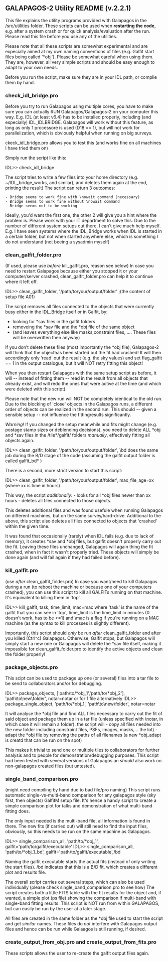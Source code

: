 ## GALAPAGOS-2 Utility README (v.2.2.1)

This file explains the utility programs provided with Galapagos in the /src/utilities folder.
These scripts can be used when **restarting the code**, e.g. after a system crash or for quick analysis/evaluation after the run.
Please read this file before you use any of the utilities.

Please note that all these scripts are somewhat experimental and are expecially aimed at my own naming conventions of files 
(e.g. Galfit start files being called '\*obj'). Please be somewhat careful when using them.
They are, however, all very simple scripts and should be easy enough to adapt to your own needs.

Before you run the script, make sure they are in your IDL path, or complie them by hand.

### check_idl_bridge.pro
Before you try to run Galapagos using multiple cores, you have to make sure you can actually RUN Galapagos/Galapagos-2
on your computer this way. E.g. IDL (at least v6.4) has to be installed properly, including (and especially) IDL\_IDLBRIDGE. 
Galapagos will work without this feature, as long as only 1 processore is used (D18 == 1), but will not work for parallelization,
which is obviously helpful when running on big surveys.

ckeck_idl_bridge.pro allows you to test this (and works fine on all machines I have tried them on)

Simply run the script like this:

IDL>>  check_idl_bridge

The script tries to write a few  files into your home directory (e.g. ~/IDL\_bridge\_works, and similar), 
and deletes them again at the end, printing the result)
The script can return 3 outcomes:

    - Bridge seems to work fine with \nowait command (necessary)
    - Bridge seems to work fine without \nowait command
    - Bridge seems not to be working

Ideally, you'd want the first one, the other 2 will give you a hint where the problem is.
Please work with your IT department to solve this. Due to the number of different system setups out there, I can't give much
help myself.
E.g. I have seen systems where the IDL\_Bridge works when IDL is started in a certain folder, but not when started anywhere else, which is
something I do not understand (not beeing a sysadmin myself)


### clean_galfit_folder.pro
(If used, please use *before* kill_galfit.pro, reason see below)
In case you need to restart Galapagos because either you stopped it or your computer/server crashed, clean\_galfit\_folder.pro 
can help it to continue where it left off.

IDL>> clean_galfit_folder, '/path/to/your/output/folder'   ;(the content of setup file A01)

The script removes all files connected to the objects that were currently busy either in the IDL\_Bridge itself or in Galfit, by:
   - looking for *sav files in the galfit folders  
   - removeing the \*sav file and the \*obj file of the same object  
   - (and leaves everything else like masks,constraint files, …. These files will be overwritten then anyway)

If you don’t delete these files (most importantly the *obj file), Galapagos-2 will think that the objecthas been started 
but the fit had crashed! It will then accordingly only ‘read’ out the result (e.g. the sky values) and set flag_galfit == 1 
in the output catalogue, but it will NOT retry fitting this object!

When you then restart Galapagos with the same setup script as before, it will -- instead of fitting them -- read in the result 
from all objects that already exist, and will redo the ones that were active at the time (and which were deleted with this script).

Please note that the new run will NOT be completely identical to the old run.
Due to the blocking of 'close' objects in the Galapagos runs, a different order of objects can be realized in the second run.
This should -- given a sensible setup -- not influence the fittingresults significantly.

*Warning!*
If you changed the setup meanwhile and fits might change (e.g. postage stamp sizes or deblending decisions), 
you need to delete ALL \*obj and \*sav files in the /tile*/galfit/ folders *manually*, effectively fitting all objects again.


IDL>> clean_galfit_folder, '/path/to/your/output/folder', \bd
does the same job during the B/D stage of the code (assuming the galfit output folder is called galfit\_bd\* )

There is a second, more strict version to start this script:

IDL>> clean_galfit_folder, '/path/to/your/output/folder', max_file_age=xx
(where xx is time in hours)

This way, the script *additionally*:
    - looks for all \*obj files newer than xx hours
    - deletes all files connected to those objects.

This deletes additional files and was found usefule when running Galapagos on different machines, but on the same survey/hard-drive.
Additional to the above, this script also deletes all files connected to objects that 'crashed' within the given time.

It was found that occasionally (rarely) when IDL fails (e.g. due to lack of memory), it creates \*sav and \*obj files, but galfit 
doesn't properly carry out the fit. Leaving these files unchanged, Galapagos will again thing the fit crashed, when in fact it 
wasn't properly tried. These objects will simply be done again (and will fail again if they had failed before).


### kill_galfit.pro
(use *after* clean_galfit_folder.pro)
In case you want/need to kill Galapagos during a run (to reboot the machine or because one of your computers crashed),
you can use this script to kill all GALFITs running on that machine.
It's equivalent to killing them in 'top'.

IDL>>  kill_galfit, task, time_limit, mac=mac
where 'task' is the name of the galfit that you can see in 'top', time_limit is the time_limit in minutes (0 doesn't work, 
has to be >=1) and \mac is a flag if you're running on a MAC machine (as the syntax to kill processes is slightly different).

Importantly, this script should *only* be run *after* clean_galfit_folder and after you killed (Ctrl^c) Galapagos.
Otherwise, Galfit stops, but Galapagos will simply start a new one or Galapagos will delete the \*sav file itself, making it 
impossible for clean_galfit_folder.pro to identify the active objects and clean the folder properly!


### package_objects.pro
This scipt can be used to package up one (or several) files into a tar file to be send to collaborators and/or for debugging.

IDL>> package_objects, ['path/to/\*obj_1','path/to/\*obj_2'], 'path\to\new\folder', notar=notar
or for 1 file alternatively
IDL>> package_single_object, 'path/to/\*obj_1', 'path\to\new\folder', notar=notar

It will analyse the \*obj file and find ALL files necessary to carry out the fit of said object and package them up in a tar
file (unless specified with \notar, in which case it will remain a folder).
the script will
    - copy all files needed into the new folder including constraint files, PSFs, images, masks,... the lot)
    - adapt the \*obj file by removing the paths of all filenames (a new *obj_adapt is creatd that can be run on the spot)

This makes it trivial to send one or multiple tiles to collaborators for further analysis and to people for demonstration/debugging
purposes.
This script had been tested with several versions of Galapagos an *should* also work on non-galapagos created files (but untested).


### single_band_comparison.pro
(might need compiling by hand due to bad file/pro naming)
This script runs automatic single-vs-multi-band comparison for any galapagos style (sky first, then objects) GalfitM setup file. 
It's hence a handy script to create a simple comparison plot for talks and demonstration of what multi-band fitting does.

The only input needed is the multi-band file, all information is found in there. 
The new fits (if carried out) will still need to find the input files, obviously, so this needs to be run on the same machine as 
Galapagos. 

IDL>> single_comparison_all, 'path/to/\*obj_1', galfit='path/to/galfit/executable'
IDL>> single_comparison_all, 'path/to/\*obj_1_bd', galfit='path/to/galfit/executable',/bd

Naming the galfit executable starts the actual fits (instead of only writing the start files).
/bd indicates that this is a B/D fit, which creates a different plot and results file.

The overall script carries out several steps, which can also be used individually (please check single_band_comparison.pro to see 
how)
The script creates both a little FITS table with the fit results for the object and, if wanted, a simple plot (ps file) 
showing the comparison if multi-band with single-band fitting results. 
This script is NOT run from within GALAPAGOS, but can easily be run by the user at a later stage. 

All files are created in the same folder as the \*obj file used to start the script and get *similar* names.
These files do *not* interfere with Galapagos output files and hence can be run while Galaagos is still running, if desired.

### create_output_from_obj.pro and create_output_from_fits.pro
These scripts allows the user to re-create the galfit output files again.
